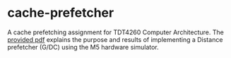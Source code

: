 # cache-prefetcher
A cache prefetching assignment for TDT4260 Computer Architecture. The [provided pdf](paper.pdf) explains the purpose and results of implementing a Distance prefetcher (G/DC) using the M5 hardware simulator.
